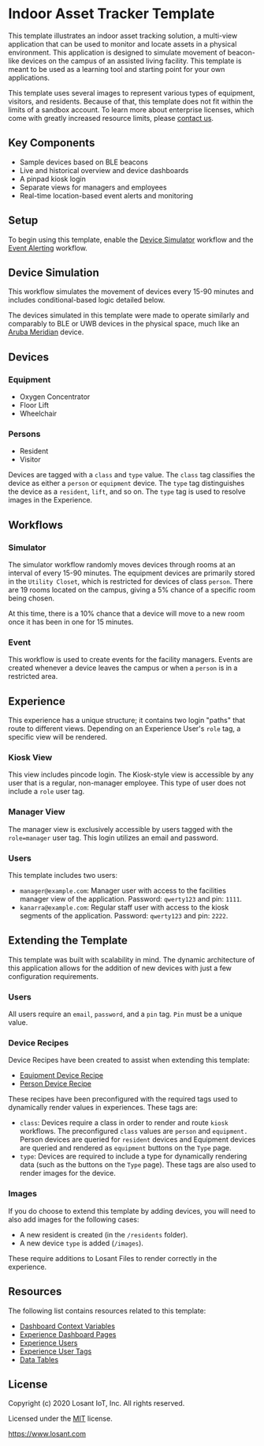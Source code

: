 # Indoor Asset Tracker Template
This template illustrates an indoor asset tracking solution, a multi-view application that can be used to monitor and locate assets in a physical environment. This application is designed to simulate movement of beacon-like devices on the campus of an assisted living facility. This template is meant to be used as a learning tool and starting point for your own applications.

This template uses several images to represent various types of equipment, visitors, and residents. Because of that, this template does not fit within the limits of a sandbox account. To learn more about enterprise licenses, which come with greatly increased resource limits, please [contact us](https://www.losant.com/contact-us).

## Key Components
* Sample devices based on BLE beacons
* Live and historical overview and device dashboards
* A pinpad kiosk login
* Separate views for managers and employees
* Real-time location-based event alerts and monitoring

## Setup
To begin using this template, enable the [Device Simulator](/applications/~exportplaceholderid-application-applicationIndoorAssetTracker-0~/workflows/~exportplaceholderid-flow-workflowDeviceSimulator-0~/develop) workflow and the [Event Alerting](/applications/~exportplaceholderid-application-applicationIndoorAssetTracker-0~/workflows/~exportplaceholderid-flow-workflowEventAlerting-3~/develop) workflow.

## Device Simulation
This workflow simulates the movement of devices every 15-90 minutes and includes conditional-based logic detailed below.

The devices simulated in this template were made to operate similarly and comparably to BLE or UWB devices in the physical space, much like an [Aruba Meridian](https://docs.losant.com/applications/integrations/#meridian) device.

## Devices

### Equipment
- Oxygen Concentrator
- Floor Lift
- Wheelchair

### Persons
- Resident
- Visitor

Devices are tagged with a `class` and `type` value. The `class` tag classifies the device as either a `person` or `equipment` device. The `type` tag distinguishes the device as a `resident`, `lift`, and so on. The `type` tag is used to resolve images in the Experience.

## Workflows

### Simulator
The simulator workflow randomly moves devices through rooms at an interval of every 15-90 minutes. The equipment devices are primarily stored in the `Utility Closet`, which is restricted for devices of class `person`. There are 19 rooms located on the campus, giving a 5% chance of a specific room being chosen.

At this time, there is a 10% chance that a device will move to a new room once it has been in one for 15 minutes.

### Event
This workflow is used to create events for the facility managers. Events are created whenever a device leaves the campus or when a `person` is in a restricted area.

## Experience
This experience has a unique structure; it contains two login "paths" that route to different views. Depending on an Experience User's `role` tag, a specific view will be rendered.

### Kiosk View
This view includes pincode login. The Kiosk-style view is accessible by any user that is a regular, non-manager employee. This type of user does not include a `role` user tag. 

### Manager View
The manager view is exclusively accessible by users tagged with the `role=manager` user tag. This login utilizes an email and password.

### Users
This template includes two users:
- `manager@example.com`: Manager user with access to the facilities manager view of the application. Password: `qwerty123` and pin: `1111`.
- `kanarra@example.com`: Regular staff user with access to the kiosk segments of the application. Password: `qwerty123` and pin: `2222`.

## Extending the Template
This template was built with scalability in mind. The dynamic architecture of this application allows for the addition of new devices with just a few configuration requirements. 

### Users
All users require an `email`, `password`, and a `pin` tag. `Pin` must be a unique value.

### Device Recipes
Device Recipes have been created to assist when extending this template:

- [Equipment Device Recipe](/applications/~exportplaceholderid-application-applicationIndoorAssetTracker-0~/device-recipes/~exportplaceholderid-deviceRecipe-equipmentDevice-0~/properties)
- [Person Device Recipe](/applications/~exportplaceholderid-application-applicationIndoorAssetTracker-0~/device-recipes/~exportplaceholderid-deviceRecipe-personDevice-1~/properties)

These recipes have been preconfigured with the required tags used to dynamically render values in experiences. These tags are:

- `class`: Devices require a class in order to render and route `kiosk` workflows. The preconfigured `class` values are `person` and `equipment.` Person devices are queried for `resident` devices and Equipment devices are queried and rendered as `equipment` buttons on the `Type` page.
- `type`: Devices are required to include a type for dynamically rendering data (such as the buttons on the `Type` page). These tags are also used to render images for the device.

### Images
If you do choose to extend this template by adding devices, you will need to also add images for the following cases:

- A new resident is created (in the `/residents` folder).
- A new device `type` is added (`/images`).

These require additions to Losant Files to render correctly in the experience.

## Resources
The following list contains resources related to this template:

* [Dashboard Context Variables](https://docs.losant.com/dashboards/context-variables/)
* [Experience Dashboard Pages](https://docs.losant.com/experiences/views/#dashboard-pages)
* [Experience Users](https://docs.losant.com/experiences/users/)
* [Experience User Tags](https://docs.losant.com/experiences/users/#user-tags)
* [Data Tables](https://docs.losant.com/data-tables/overview/)

## License

Copyright (c) 2020 Losant IoT, Inc. All rights reserved.

Licensed under the [MIT](https://github.com/Losant/losant-templates/blob/master/LICENSE.txt) license.

https://www.losant.com
